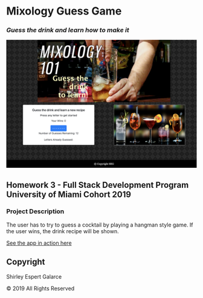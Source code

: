 # Mixology Guess Game

### *Guess the drink and learn how to make it*

![screenshot](https://github.com/sespert/Bootstrap-Portfolio/blob/master/assets/images/WordGuessGame.png)

## Homework 3 - Full Stack Development Program University of Miami Cohort 2019

### Project Description

The user has to try to guess a cocktail by playing a hangman style game. If the user wins, the drink recipe will be shown.

[See the app in action here](https://sespert.github.io/Word-Guess-Game)

## Copyright

Shirley Espert Galarce

© 2019 All Rights Reserved
